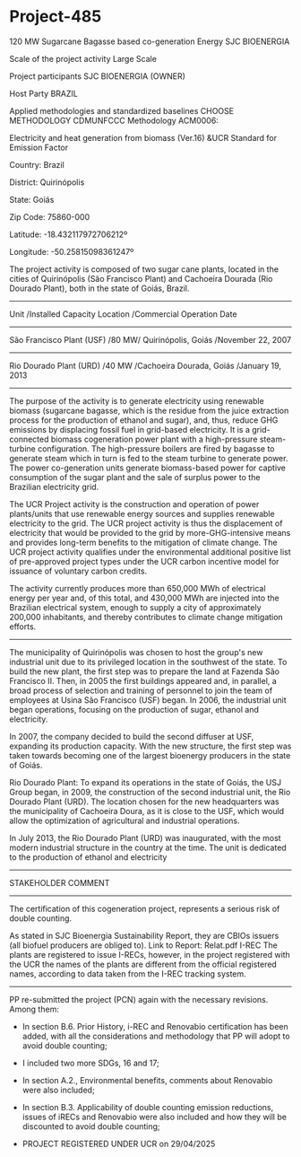 # Project-485
120 MW Sugarcane Bagasse based co-generation Energy SJC BIOENERGIA

Scale of the project activity Large Scale

Project participants
SJC BIOENERGIA (OWNER)

Host Party BRAZIL

Applied methodologies and standardized baselines
CHOOSE METHODOLOGY
CDMUNFCCC Methodology ACM0006:

Electricity and heat generation from biomass
(Ver.16) &UCR Standard for Emission Factor

Country: Brazil

District: Quirinópolis

State: Goiás

Zip Code: 75860-000

Latitude: -18.432117972706212º

Longitude: -50.25815098361247º

The project activity is composed of two sugar cane plants, located in the cities of Quirinópolis (São Francisco Plant) and
Cachoeira Dourada (Rio Dourado Plant), both in the state of Goiás, Brazil.
__________________
Unit /Installed Capacity Location /Commercial Operation Date
__________
São Francisco Plant (USF) /80 MW/ Quirinópolis, Goiás /November 22, 2007
_____________
Rio Dourado Plant (URD) /40 MW /Cachoeira Dourada, Goiás /January 19, 2013
_______________
The purpose of the activity is to generate electricity using renewable biomass (sugarcane bagasse,
which is the residue from the juice extraction process for the production of ethanol and sugar), and,
thus, reduce GHG emissions by displacing fossil fuel in grid-based electricity.
It is a grid-connected biomass cogeneration power plant with a high-pressure steam-turbine
configuration. The high-pressure boilers are fired by bagasse to generate steam which in turn is fed
to the steam turbine to generate power. The power co-generation units generate biomass-based power
for captive consumption of the sugar plant and the sale of surplus power to the Brazilian electricity
grid.

The UCR Project activity is the construction and operation of power plants/units that use renewable
energy sources and supplies renewable electricity to the grid. The UCR project activity is thus the
displacement of electricity that would be provided to the grid by more-GHG-intensive means and
provides long-term benefits to the mitigation of climate change. The UCR project activity qualifies
under the environmental additional positive list of pre-approved project types under the UCR carbon
incentive model for issuance of voluntary carbon credits.

The activity currently produces more than 650,000 MWh of electrical energy per year and, of this
total, and 430,000 MWh are injected into the Brazilian electrical system, enough to supply a city of
approximately 200,000 inhabitants, and thereby contributes to climate change mitigation efforts. 
_____________
The municipality of Quirinópolis was chosen to host the group's new industrial unit due to its
privileged location in the southwest of the state. To build the new plant, the first step was to prepare
the land at Fazenda São Francisco II. Then, in 2005 the first buildings appeared and, in parallel, a
broad process of selection and training of personnel to join the team of employees at Usina São
Francisco (USF) began. In 2006, the industrial unit began operations, focusing on the production of
sugar, ethanol and electricity.

In 2007, the company decided to build the second diffuser at USF, expanding its production capacity.
With the new structure, the first step was taken towards becoming one of the largest bioenergy
producers in the state of Goiás.

Rio Dourado Plant:
To expand its operations in the state of Goiás, the USJ Group began, in 2009, the construction of the
second industrial unit, the Rio Dourado Plant (URD). The location chosen for the new headquarters
was the municipality of Cachoeira Doura, as it is close to the USF, which would allow the
optimization of agricultural and industrial operations.

In July 2013, the Rio Dourado Plant (URD) was inaugurated, with the most modern industrial
structure in the country at the time. The unit is dedicated to the production of ethanol and electricity
____________
STAKEHOLDER COMMENT
______________
The certification of this cogeneration project, represents a serious risk of double counting.

As stated in SJC Bioenergia Sustainability Report, they are CBIOs issuers (all biofuel producers are obliged to).
Link to Report: Relat.pdf
I-REC
The plants are registered to issue I-RECs, however, in the project registered with the UCR the names of the plants are different from the official registered names, according to data taken from the I-REC tracking system.
__________
PP re-submitted the project (PCN) again with the necessary revisions.
Among them:
- In section B.6.  Prior History, i-REC and Renovabio certification has been added, with all the considerations and methodology that PP will adopt to avoid double counting;
- I included two more SDGs, 16 and 17;
- In section A.2., Environmental benefits, comments about Renovabio were also included;
- In section B.3.  Applicability of double counting emission reductions, issues of iRECs and Renovabio were also included and how they will be discounted to avoid double counting;

- PROJECT REGISTERED UNDER UCR on 29/04/2025
